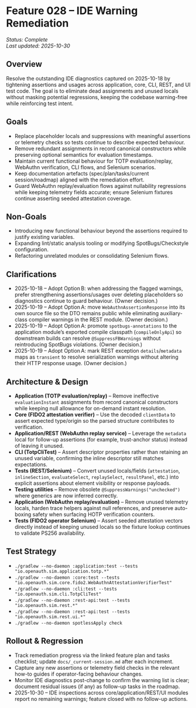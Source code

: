 # Feature 028 – IDE Warning Remediation

_Status: Complete_  
_Last updated: 2025-10-30_

## Overview
Resolve the outstanding IDE diagnostics captured on 2025-10-18 by tightening assertions and usages across application, core, CLI, REST, and UI test code. The goal is to eliminate dead assignments and unused locals without masking potential regressions, keeping the codebase warning-free while reinforcing test intent.

## Goals
- Replace placeholder locals and suppressions with meaningful assertions or telemetry checks so tests continue to describe expected behaviour.
- Remove redundant assignments in record canonical constructors while preserving optional semantics for evaluation timestamps.
- Maintain current functional behaviour for TOTP evaluation/replay, WebAuthn verification, CLI flows, and Selenium scenarios.
- Keep documentation artefacts (spec/plan/tasks/current session/roadmap) aligned with the remediation effort.
- Guard WebAuthn replay/evaluation flows against nullability regressions while keeping telemetry fields accurate; ensure Selenium fixtures continue asserting seeded attestation coverage.

## Non-Goals
- Introducing new functional behaviour beyond the assertions required to justify existing variables.
- Expanding lint/static analysis tooling or modifying SpotBugs/Checkstyle configuration.
- Refactoring unrelated modules or consolidating Selenium flows.

## Clarifications
- 2025-10-18 – Adopt Option B: when addressing the flagged warnings, prefer strengthening assertions/usages over deleting placeholders so diagnostics continue to guard behaviour. (Owner decision.)
- 2025-10-19 – Adopt Option A: move `WebAuthnAssertionResponse` into its own source file so the DTO remains public while eliminating auxiliary-class compiler warnings in the REST module. (Owner decision.)
- 2025-10-19 – Adopt Option A: promote `spotbugs-annotations` to the application module’s exported compile classpath (`compileOnlyApi`) so downstream builds can resolve `@SuppressFBWarnings` without reintroducing SpotBugs violations. (Owner decision.)
- 2025-10-19 – Adopt Option A: mark REST exception `details`/`metadata` maps as `transient` to resolve serialization warnings without altering their HTTP response usage. (Owner decision.)

## Architecture & Design
- **Application (TOTP evaluation/replay)** – Remove ineffective `evaluationInstant` assignments from record canonical constructors while keeping null allowance for on-demand instant resolution.
- **Core (FIDO2 attestation verifier)** – Use the decoded `clientData` to assert expected type/origin so the parsed structure contributes to verification.
- **Application/REST (WebAuthn replay service)** – Leverage the `metadata` local for follow-up assertions (for example, trust-anchor status) instead of leaving it unused.
- **CLI (TotpCliTest)** – Assert descriptor properties rather than retaining an unused variable, confirming the inline descriptor still matches expectations.
- **Tests (REST/Selenium)** – Convert unused locals/fields (`attestation`, `inlineSection`, `evaluateSelect`, `replaySelect`, `resultPanel`, etc.) into explicit assertions about element visibility or response payloads.
- **Testing utilities** – Remove obsolete `@SuppressWarnings("unchecked")` where generics are now inferred correctly.
- **Application (WebAuthn replay/evaluation)** – Remove unused telemetry locals, harden trace helpers against null references, and preserve auto-boxing safety when surfacing HOTP verification counters.
- **Tests (FIDO2 operator Selenium)** – Assert seeded attestation vectors directly instead of keeping unused locals so the fixture lookup continues to validate PS256 availability.

## Test Strategy
- `./gradlew --no-daemon :application:test --tests "io.openauth.sim.application.totp.*"`
- `./gradlew --no-daemon :core:test --tests "io.openauth.sim.core.fido2.WebAuthnAttestationVerifierTest"`
- `./gradlew --no-daemon :cli:test --tests "io.openauth.sim.cli.TotpCliTest"`
- `./gradlew --no-daemon :rest-api:test --tests "io.openauth.sim.rest.*"`
- `./gradlew --no-daemon :rest-api:test --tests "io.openauth.sim.rest.ui.*"`
- `./gradlew --no-daemon spotlessApply check`

## Rollout & Regression
- Track remediation progress via the linked feature plan and tasks checklist; update `docs/_current-session.md` after each increment.
- Capture any new assertions or telemetry field checks in the relevant how-to guides if operator-facing behaviour changes.
- Monitor IDE diagnostics post-change to confirm the warning list is clear; document residual issues (if any) as follow-up tasks in the roadmap.
- 2025-10-30 – IDE inspections across core/application/REST/UI modules report no remaining warnings; feature closed with no follow-up actions.
